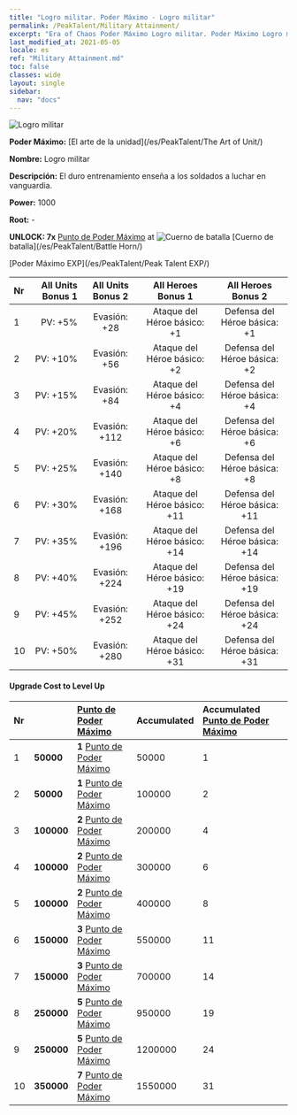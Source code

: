 ```yaml
---
title: "Logro militar. Poder Máximo - Logro militar"
permalink: /PeakTalent/Military Attainment/
excerpt: "Era of Chaos Poder Máximo Logro militar. Poder Máximo Logro militar. Logro militar"
last_modified_at: 2021-05-05
locale: es
ref: "Military Attainment.md"
toc: false
classes: wide
layout: single
sidebar:
  nav: "docs"
---
```


  ![Logro militar](/images/pt/talent_2006.png)

  **Poder Máximo:** [El arte de la unidad](/es/PeakTalent/The Art of Unit/)

  **Nombre:** Logro militar

  **Descripción:** El duro entrenamiento enseña a los soldados a luchar en vanguardia.

  **Power:** 1000

  **Root:** -

  **UNLOCK: 7x** [Punto de Poder Máximo](/ItemsES/con_934/) at ![Cuerno de batalla](/images/pt/talent_2004.png) [Cuerno de batalla](/es/PeakTalent/Battle Horn/)

  [Poder Máximo EXP](/es/PeakTalent/Peak Talent EXP/)

  | Nr | All Units Bonus 1 | All Units Bonus 2 | All Heroes Bonus 1 | All Heroes Bonus 2 |
  |:---|--------------:|:-------------:|:-------------:|:-------------:|
  | 1 | PV: +5% | Evasión: +28 | Ataque del Héroe básico: +1 | Defensa del Héroe básica: +1 |
  | 2 | PV: +10% | Evasión: +56 | Ataque del Héroe básico: +2 | Defensa del Héroe básica: +2 |
  | 3 | PV: +15% | Evasión: +84 | Ataque del Héroe básico: +4 | Defensa del Héroe básica: +4 |
  | 4 | PV: +20% | Evasión: +112 | Ataque del Héroe básico: +6 | Defensa del Héroe básica: +6 |
  | 5 | PV: +25% | Evasión: +140 | Ataque del Héroe básico: +8 | Defensa del Héroe básica: +8 |
  | 6 | PV: +30% | Evasión: +168 | Ataque del Héroe básico: +11 | Defensa del Héroe básica: +11 |
  | 7 | PV: +35% | Evasión: +196 | Ataque del Héroe básico: +14 | Defensa del Héroe básica: +14 |
  | 8 | PV: +40% | Evasión: +224 | Ataque del Héroe básico: +19 | Defensa del Héroe básica: +19 |
  | 9 | PV: +45% | Evasión: +252 | Ataque del Héroe básico: +24 | Defensa del Héroe básica: +24 |
  | 10 | PV: +50% | Evasión: +280 | Ataque del Héroe básico: +31 | Defensa del Héroe básica: +31 |


#### Upgrade Cost to Level Up

  | Nr | <i class="fas fa-coins"/> | [Punto de Poder Máximo](/ItemsES/con_934/) | Accumulated <i class="fas fa-coins"/> | Accumulated [Punto de Poder Máximo](/ItemsES/con_934/) |
  |:---|:--------------|:-------------|:-------------|:-------------|
  | 1 | **50000** | **1** [Punto de Poder Máximo](/ItemsES/con_934/) | 50000 | 1 |
  | 2 | **50000** | **1** [Punto de Poder Máximo](/ItemsES/con_934/) | 100000 | 2 |
  | 3 | **100000** | **2** [Punto de Poder Máximo](/ItemsES/con_934/) | 200000 | 4 |
  | 4 | **100000** | **2** [Punto de Poder Máximo](/ItemsES/con_934/) | 300000 | 6 |
  | 5 | **100000** | **2** [Punto de Poder Máximo](/ItemsES/con_934/) | 400000 | 8 |
  | 6 | **150000** | **3** [Punto de Poder Máximo](/ItemsES/con_934/) | 550000 | 11 |
  | 7 | **150000** | **3** [Punto de Poder Máximo](/ItemsES/con_934/) | 700000 | 14 |
  | 8 | **250000** | **5** [Punto de Poder Máximo](/ItemsES/con_934/) | 950000 | 19 |
  | 9 | **250000** | **5** [Punto de Poder Máximo](/ItemsES/con_934/) | 1200000 | 24 |
  | 10 | **350000** | **7** [Punto de Poder Máximo](/ItemsES/con_934/) | 1550000 | 31 |
